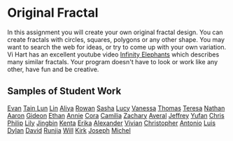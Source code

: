 Original Fractal
===============

In this assignment you will create your own original fractal design. You can create  fractals with circles, squares, polygons or any other shape. You may want to search the web for ideas, or try to come up with your own variation. Vi Hart has an excellent youtube video [Infinity Elephants](https://www.youtube.com/watch?v=DK5Z709J2eo) which describes many similar fractals. Your program doesn't have to look or work like any other, have fun and be creative.

Samples of Student Work
-----------------------
[Evan](http://evhuang.github.io/OriginalFractal/)
[Tain Lun](http://tianlunlee.github.io/OriginalFractal/)
[Lin](http://lin00.github.io/OriginalFractal/)
[Aliya](http://aliyachambless.github.io/OriginalFractal/)
[Rowan](http://rocassius.github.io/OriginalFractal/)
[Sasha](http://sashagonzalez.github.io/OriginalFractal/)
[Lucy](http://luchen825.github.io/OriginalFractal/)
[Vanessa](http://vansee7.github.io/OriginalFractal/)
[Thomas](http://tomikam.github.io/OriginalFractal/)
[Teresa](http://teresamibarra.me/OriginalFractal/)
[Nathan](http://naguan.github.io/OriginalFractal/)
[Aaron](http://aaronchowapcs.github.io/OriginalFractal/)
[Gideon](http://giteon.github.io/OriginalFractal/)
[Ethan](http://emdarcher.github.io/OriginalFractal/)
[Annie](http://anxie.github.io/OriginalFractal/)
[Cora](http://coramonokandilos.github.io/OriginalFractal/)
[Camilia](http://cakacimi.github.io/OriginalFractal/)
[Zachary](http://zachooz.github.io/OriginalFractal/)
[Averal](http://avekan33.github.io/OriginalFractal/)
[Jeffrey](http://jeffreyyin1.github.io/OriginalFractal/)
[Yufan](http://yuxu1.github.io/OriginalFractal/)
[Chris](http://fuzionllf.github.io/OriginalFractal/)
[Philip](http://philiphuang2.github.io/OriginalFractal/)
[Lily](http://magicallilicorn.github.io/OriginalFractal/)
[Jingbin](http://ben441318936.github.io/OriginalFractal/)
[Kenta](http://redtorch.github.io/OriginalFractal/)
[Erika](http://bekutaa.github.io/OriginalFractal/)
[Alexander](http://alkharag.github.io/OriginalFractal/)
[Vivian](http://vivianlam.github.io/OriginalFractal/)
[Christopher](http://chrisma1.github.io/OriginalFractal/)
[Antonio](http://adcarmona.github.io/OriginalFractal/)
[Luis](http://lmaragon.github.io/OriginalFractal/)
[Dylan](http://darkrune.github.io/OriginalFractal/)
[David](http://inthehat.github.io/OriginalFractal/)
[Runjia](http://runjia.github.io/OriginalFractal/)
[Will](http://wifuchs.github.io/OriginalFractal/)
[Kirk](http://lubaruja.github.io/OriginalFractal/)
[Joseph](http://mooseph1.github.io/OriginalFractal/)
[Michel](http://limichel.github.io/OriginalFractal/)
